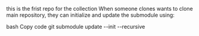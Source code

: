 this is the frist repo for the collection
When someone clones wants to clone  main repository, they can initialize and update the submodule using:

bash
Copy code
git submodule update --init --recursive
